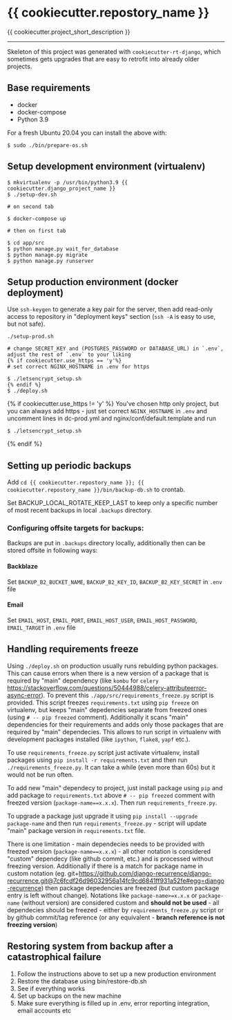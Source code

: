 {{ cookiecutter.repostory_name }}
===============================

{{ cookiecutter.project_short_description }}

------------------------------------------------

Skeleton of this project was generated with `cookiecutter-rt-django`, which sometimes gets upgrades that are easy to retrofit into already older projects.

Base requirements
-----------------

* docker
* docker-compose
* Python 3.9

For a fresh Ubuntu 20.04 you can install the above with:
```
$ sudo ./bin/prepare-os.sh
```

Setup development environment (virtualenv)
------------------------------------------

```
$ mkvirtualenv -p /usr/bin/python3.9 {{ cookiecutter.django_project_name }}
$ ./setup-dev.sh

# on second tab

$ docker-compose up

# then on first tab

$ cd app/src
$ python manage.py wait_for_database
$ python manage.py migrate
$ python manage.py runserver

```

Setup production environment (docker deployment)
------------------------------------------------

Use `ssh-keygen` to generate a key pair for the server, then add read-only access to repository in "deployment keys" section (`ssh -A` is easy to use, but not safe).

```
./setup-prod.sh

# change SECRET_KEY and (POSTGRES_PASSWORD or DATABASE_URL) in `.env`, adjust the rest of `.env` to your liking
{% if cookiecutter.use_https == 'y'%}
# set correct NGINX_HOSTNAME in .env for https

$ ./letsencrypt_setup.sh
{% endif %}
$ ./deploy.sh

```
{% if cookiecutter.use_https != 'y' %}
You've chosen http only project, but you can always add https - just set correct `NGINX_HOSTNAME` in `.env`
and uncomment lines in dc-prod.yml and nginx/conf/default.template and run
```
$ ./letsencrypt_setup.sh
```
{% endif %}

Setting up periodic backups
------------------

Add `cd {{ cookiecutter.repostory_name }}; {{ cookiecutter.repostory_name }}/bin/backup-db.sh` to crontab.

Set BACKUP_LOCAL_ROTATE_KEEP_LAST to keep only a specific number of most recent backups in local `.backups` directory.

### Configuring offsite targets for backups:

Backups are put in `.backups` directory locally, additionally then can be stored offsite in following ways:

#### Backblaze

Set `BACKUP_B2_BUCKET_NAME`, `BACKUP_B2_KEY_ID`, `BACKUP_B2_KEY_SECRET` in `.env` file

#### Email

Set `EMAIL_HOST`, `EMAIL_PORT`, `EMAIL_HOST_USER`, `EMAIL_HOST_PASSWORD`, `EMAIL_TARGET` in `.env` file



Handling requirements freeze
----------------------------

Using `./deploy.sh` on production usually runs rebulding python packages.
This can cause errors when there is a new version of a package that is required
by "main" dependency (like `kombu` for `celery` https://stackoverflow.com/questions/50444988/celery-attributeerror-async-error). To prevent this `./app/src/requirements_freeze.py`
script is provided. This script freezes `requirements.txt` using `pip freeze`
on virtualenv, but keeps "main" depedencies separate from freezed ones (using
`# -- pip freezed` comment). Additionally it scans "main" dependencies for their
requirements and adds only those packages that are required by "main" dependecies.
This allows to run script in virtualenv with development packages installed (like
`ipython`, `flake8`, `yapf` etc.).

To use `requirements_freeze.py` script just activate virtualenv, install packages
using `pip install -r requirements.txt` and then run `./requirements_freeze.py`.
It can take a while (even more than 60s) but it would not be run often.

To add new "main" dependecy to project, just install package using `pip` and
add package to `requirements.txt` above `# -- pip freezed` comment with freezed
version (`package-name==x.x.x`). Then run `requirements_freeze.py`.

To upgrade a package just upgrade it using `pip install --upgrade package-name`
and then run `requirements_freeze.py` - script will update "main" package version
in `requirements.txt` file.

There is one limitation - main dependecies needs to be provided with freezed version
(`package-name==x.x.x`) - all other notation is considered "custom" dependecy
(like github commit, etc.) and is processed without freezing version. Additionally
if there is a match for package name in custom notation (eg. git+https://github.com/django-recurrence/django-recurrence.git@7c6fcdf26d96032956a14fc9cd6841ff931a52fe#egg=django-recurrence)
then package depedencies are freezed (but custom package entry is left without change).
Notations like `package-name>=x.x.x` or `package-name` (without version) are considered
custom and **should not be used** - all dependecies should be freezed - either by
`requirements_freeze.py` script or by github commit/tag reference
(or any equivalent - **branch reference is not freezing version**)

Restoring system from backup after a catastrophical failure
-----------------------------------------------------------
1. Follow the instructions above to set up a new production environment
2. Restore the database using bin/restore-db.sh
3. See if everything works
4. Set up backups on the new machine
5. Make sure everything is filled up in .env, error reporting integration, email accounts etc
